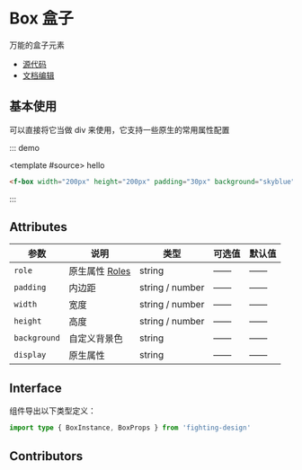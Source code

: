 # Box 盒子

万能的盒子元素

- [源代码](https://github.com/FightingDesign/fighting-design/tree/master/packages/fighting-design/box)
- [文档编辑](https://github.com/FightingDesign/fighting-design/blob/master/docs/docs/components/box.md)

## 基本使用

可以直接将它当做 div 来使用，它支持一些原生的常用属性配置

::: demo

<template #source>
<f-box width="200px" height="200px" padding="30px" background="skyblue">hello</f-box>
</template>

```html
<f-box width="200px" height="200px" padding="30px" background="skyblue">hello</f-box>
```

:::

## Attributes

| 参数         | 说明                                                                                    | 类型            | 可选值 | 默认值 |
| ------------ | --------------------------------------------------------------------------------------- | --------------- | ------ | ------ |
| `role`       | 原生属性 [Roles](https://developer.mozilla.org/en-US/docs/Web/Accessibility/ARIA/Roles) | string          | ——     | ——     |
| `padding`    | 内边距                                                                                  | string / number | ——     | ——     |
| `width`      | 宽度                                                                                    | string / number | ——     | ——     |
| `height`     | 高度                                                                                    | string / number | ——     | ——     |
| `background` | 自定义背景色                                                                            | string          | ——     | ——     |
| `display`    | 原生属性                                                                                | string          | ——     | ——     |

## Interface

组件导出以下类型定义：

```ts
import type { BoxInstance, BoxProps } from 'fighting-design'
```

## Contributors

<a href="https://github.com/Tyh2001" target="_blank">
  <f-avatar round src="https://avatars.githubusercontent.com/u/73180970?v=4" />
</a>
